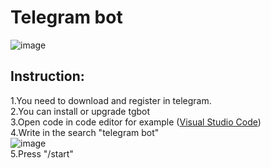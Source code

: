 # Telegram bot
![image](https://user-images.githubusercontent.com/114813737/195981996-1fc5f49f-9ced-40e2-8d75-92558a73d04f.png)

## Instruction:
1.You need to download and register in telegram.<br>
2.You can install or upgrade tgbot<br>
3.Open code in code editor for example ([Visual Studio Code](https://code.visualstudio.com/download))<br>
4.Write in the search "telegram bot"<br>
![image](https://i.ibb.co/rf8vDh9/tgbot.png)<br>
5.Press "/start"
